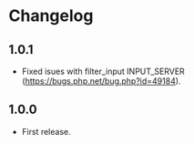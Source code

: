 # Changelog

## 1.0.1
*	Fixed isues with filter_input INPUT_SERVER (https://bugs.php.net/bug.php?id=49184).

## 1.0.0
*	First release.
